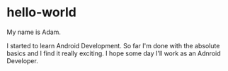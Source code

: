 # hello-world

My name is Adam.

I started to learn Android Development. So far I'm done with the absolute basics and I find it really exciting. I hope some day I'll work as an Adnroid Developer.

